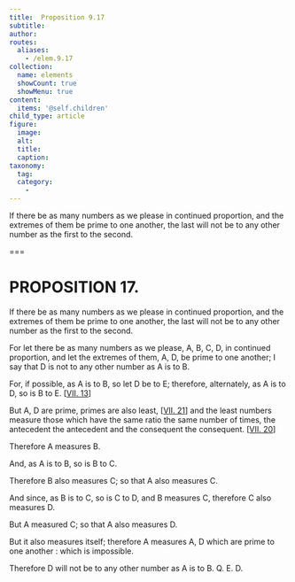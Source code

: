 ```yaml
---
title:  Proposition 9.17
subtitle: 
author:
routes:
  aliases:
    - /elem.9.17
collection:
  name: elements
  showCount: true
  showMenu: true
content:
  items: '@self.children'
child_type: article
figure:
  image:
  alt:
  title:
  caption:
taxonomy:
  tag:
  category:
    - 
---
```


<p>
       <hi rend="ital">If there be as many numbers as we please in continued proportion, and the extremes of them be prime to one another, the last will not be to any other number as the first to the second.</hi>
      </p>

===

<h1>PROPOSITION 17.</h1>
<p>
       <span class="ital">If there be as many numbers as we please in continued proportion, and the extremes of them be prime to one another, the last will not be to any other number as the first to the second.</span>
      </p>

<p>For let there be as many numbers as we please, <span class="ital">A</span>, <span class="ital">B</span>, <span class="ital">C</span>, <span class="ital">D</span>, in continued proportion, and let the extremes of them, <span class="ital">A</span>, <span class="ital">D</span>, be prime to one another; I say that <span class="ital">D</span> is not to any other number as <span class="ital">A</span> is to <span class="ital">B</span>. 
      </p>

<p>For, if possible, as <span class="ital">A</span> is to <span class="ital">B</span>, so let <span class="ital">D</span> be to <span class="ital">E</span>; therefore, alternately, as <span class="ital">A</span> is to <span class="ital">D</span>, so is <span class="ital">B</span> to <span class="ital">E</span>. [<a href="/elem.7.13">VII. 13</a>] <pb n="407"/></p>

<p>But <span class="ital">A</span>, <span class="ital">D</span> are prime, primes are also least, [<a href="/elem.7.21">VII. 21</a>] and the least numbers measure those which have the same ratio the same number of times, the antecedent the antecedent and the consequent the consequent. [<a href="/elem.7.20">VII. 20</a>] </p>

<p>Therefore <span class="ital">A</span> measures <span class="ital">B</span>. </p>

<p>And, as <span class="ital">A</span> is to <span class="ital">B</span>, so is <span class="ital">B</span> to <span class="ital">C</span>. </p>

<p>Therefore <span class="ital">B</span> also measures <span class="ital">C</span>; so that <span class="ital">A</span> also measures <span class="ital">C</span>. </p>

<p>And since, as <span class="ital">B</span> is to <span class="ital">C</span>, so is <span class="ital">C</span> to <span class="ital">D</span>, and <span class="ital">B</span> measures <span class="ital">C</span>, therefore <span class="ital">C</span> also measures <span class="ital">D</span>. </p>

<p>But <span class="ital">A</span> measured <span class="ital">C</span>; so that <span class="ital">A</span> also measures <span class="ital">D</span>. </p>

<p>But it also measures itself; therefore <span class="ital">A</span> measures <span class="ital">A</span>, <span class="ital">D</span> which are prime to one another : which is impossible. </p>

<p>Therefore <span class="ital">D</span> will not be to any other number as <span class="ital">A</span> is to <span class="ital">B</span>. Q. E. D.</p>
